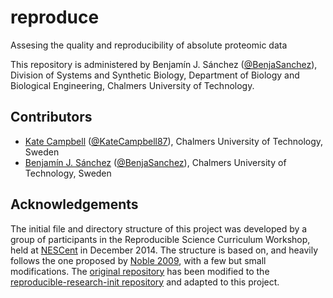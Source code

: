 reproduce
=======

Assesing the quality and reproducibility of absolute proteomic data

This repository is administered by Benjamín J. Sánchez ([@BenjaSanchez](https://github.com/benjasanchez)), Division of Systems and Synthetic Biology, Department of Biology and Biological Engineering, Chalmers University of Technology.

Contributors
------------

* [Kate Campbell](https://www.chalmers.se/en/staff/Pages/katec.aspx) ([@KateCampbell87](https://github.com/KateCampbell87)), Chalmers University of Technology, Sweden
* [Benjamín J. Sánchez](https://www.chalmers.se/en/staff/Pages/bensan.aspx) ([@BenjaSanchez](https://github.com/benjasanchez)), Chalmers University of Technology, Sweden

Acknowledgements
----------------

The initial file and directory structure of this project was developed by a group of participants in the Reproducible Science Curriculum Workshop, held at [NESCent] in December 2014. The structure is based on, and heavily follows the one proposed by [Noble 2009], with a few but small modifications. The [original repository] has been modified to the [reproducible-research-init repository] and adapted to this project.

[original repository]: https://github.com/Reproducible-Science-Curriculum/rr-init
[reproducible-research-init repository]: https://github.com/EngqvistLab/reproducible-research-init
[NESCent]: http://nescent.org
[Noble 2009]: http://dx.doi.org/10.1371/journal.pcbi.1000424
